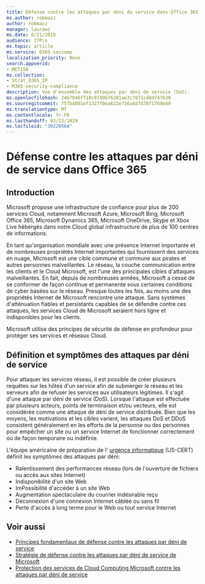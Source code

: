 ```yaml
---
title: Défense contre les attaques par déni de service dans Office 365
ms.author: robmazz
author: robmazz
manager: laurawi
ms.date: 8/21/2018
audience: ITPro
ms.topic: article
ms.service: O365-seccomp
localization_priority: None
search.appverid:
- MET150
ms.collection:
- Strat_O365_IP
- M365-security-compliance
description: Vue d'ensemble des attaques par déni de service (DoS).
ms.openlocfilehash: 246704bff18c07d9b76281ae3c7071cd0d747630
ms.sourcegitcommit: f57b4001ef1327f0ea622e716a4d7d78f1769b49
ms.translationtype: MT
ms.contentlocale: fr-FR
ms.lasthandoff: 02/23/2019
ms.locfileid: "30220504"
---
```

# <a name="defending-against-denial-of-service-attacks-in-office-365"></a>Défense contre les attaques par déni de service dans Office 365

## <a name="introduction"></a>Introduction
Microsoft propose une infrastructure de confiance pour plus de 200 services Cloud, notamment Microsoft Azure, Microsoft Bing, Microsoft Office 365, Microsoft Dynamics 365, Microsoft OneDrive, Skype et Xbox Live hébergés dans notre Cloud global infrastructure de plus de 100 centres de informations.

En tant qu'organisation mondiale avec une présence Internet importante et de nombreuses propriétés Internet importantes qui fournissent des services en nuage, Microsoft est une cible commune et commune aux pirates et autres personnes malveillantes. Le réseau, la couche communication entre les clients et le Cloud Microsoft, est l'une des principales cibles d'attaques malveillantes. En fait, depuis de nombreuses années, Microsoft a cessé de se conformer de façon continue et permanente sous certaines conditions de cyber basées sur le réseau. Presque toutes les fois, au moins une des propriétés Internet de Microsoft rencontre une attaque. Sans systèmes d'atténuation fiables et persistants capables de se défendre contre ces attaques, les services Cloud de Microsoft seraient hors ligne et indisponibles pour les clients.

Microsoft utilise des principes de sécurité de défense en profondeur pour protéger ses services et réseaux Cloud. 

## <a name="definition-and-symptoms-of-denial-of-service-attacks"></a>Définition et symptômes des attaques par déni de service
Pour attaquer les services réseau, il est possible de créer plusieurs requêtes sur les hôtes d'un service afin de submerger le réseau et les serveurs afin de refuser les services aux utilisateurs légitimes. Il s'agit d'une attaque par déni de service (DoS). Lorsque l'attaque est effectuée par plusieurs acteurs, points de terminaison et/ou vecteurs, elle est considérée comme une attaque de déni de service distribuée. Bien que les moyens, les motivations et les cibles varient, les attaques DoS et DDoS consistent généralement en les efforts de la personne ou des personnes pour empêcher un site ou un service Internet de fonctionner correctement ou de façon temporaire ou indéfinie.

L'équipe américaine de préparation de l' [urgence informatique](https://www.us-cert.gov/) (US-CERT) définit les symptômes des attaques par déni:
- Ralentissement des performances réseau (lors de l'ouverture de fichiers ou accès aux sites Internet)
- Indisponibilité d'un site Web
- ImPossibilité d'accéder à un site Web
- Augmentation spectaculaire du courrier indésirable reçu
- Déconnexion d'une connexion Internet câblée ou sans fil
- Perte d'accès à long terme pour le Web ou tout service Internet

## <a name="related-topics"></a>Voir aussi
- [Principes fondamentaux de défense contre les attaques par déni de service](office-365-core-principles-of-defense-against-dos-attacks.md)
- [Stratégie de défense contre les attaques par déni de service de Microsoft](office-365-microsoft-dos-defense-strategy.md)
- [Protection des services de Cloud Computing Microsoft contre les attaques par déni de service](office-365-defending-cloud-services-against-dos-attacks.md)
